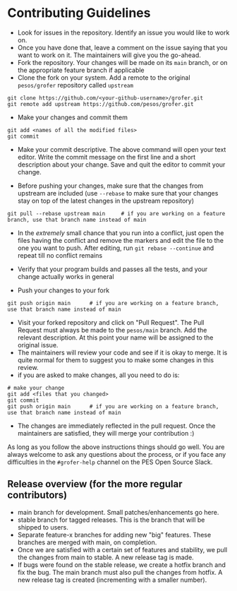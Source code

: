 # Contributing Guidelines

- Look for issues in the repository. Identify an issue you would like to work on.
- Once you have done that, leave a comment on the issue saying that you want to work on it. The maintainers will give you the go-ahead.
- Fork the repository. Your changes will be made on its `main` branch, or on the appropriate feature branch if applicable
- Clone the fork on your system. Add a remote to the original `pesos/grofer` repository called `upstream`
```
git clone https://github.com/<your-github-username>/grofer.git
git remote add upstream https://github.com/pesos/grofer.git
```
- Make your changes and commit them
```
git add <names of all the modified files>
git commit
```

- Make your commit descriptive. The above command will open your text editor. Write the commit message on the first line and a short description about your change. Save and quit the editor to commit your change.

- Before pushing your changes, make sure that the changes from upstream are included (use `--rebase` to make sure that your changes stay on top of the latest changes in the upstream repository)
```
git pull --rebase upstream main     # if you are working on a feature branch, use that branch name instead of main
```

- In the *extremely* small chance that you run into a conflict, just open the files having the conflict and remove the markers and edit the file to the one you want to push. After editing, run `git rebase --continue` and repeat till no conflict remains

- Verify that your program builds and passes all the tests, and your change actually works in general
- Push your changes to your fork
```
git push origin main      # if you are working on a feature branch, use that branch name instead of main
```
- Visit your forked repository and click on "Pull Request". The Pull Request must always be made to the `pesos/main` branch. Add the relevant description. At this point your name will be assigned to the original issue.
- The maintainers will review your code and see if it is okay to merge. It is quite normal for them to suggest you to make some changes in this review.
- if you are asked to make changes, all you need to do is:
```
# make your change
git add <files that you changed>
git commit
git push origin main      # if you are working on a feature branch, use that branch name instead of main
```
- The changes are immediately reflected in the pull request. Once the maintainers are satisfied, they will merge your contribution :)

As long as you follow the above instructions things should go well. You are always welcome to ask any questions about the process, or if you face any difficulties in the `#grofer-help` channel on the PES Open Source Slack.

## Release overview (for the more regular contributors)

- main branch for development. Small patches/enhancements go here.
- stable branch for tagged releases. This is the branch that will be shipped to users.
- Separate feature-x branches for adding new "big" features. These branches are merged with main, on completion.
- Once we are satisfied with a certain set of features and stability, we pull the changes from main to stable. A new release tag is made.
- If bugs were found on the stable release, we create a hotfix branch and fix the bug. The main branch must also pull the changes from hotfix. A new release tag is created (incrementing with a smaller number).
